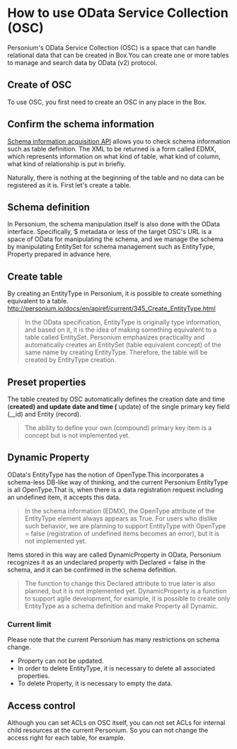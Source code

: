 # How to use OData Service Collection (OSC)
Personium's OData Service Collection (OSC) is a space that can handle relational data that can be created in Box.You can create one or more tables to manage and search data by OData (v2) protocol.

## Create of OSC
To use OSC, you first need to create an OSC in any place in the Box.

## Confirm the schema information
[Schema information acquisition API](../apiref/current/316_User_Defined_Data_Schema.md) allows you to check schema information such as table definition. The XML to be returned is a form called EDMX, which represents information on what kind of table, what kind of column, what kind of relationship is put in briefly.  

Naturally, there is nothing at the beginning of the table and no data can be registered as it is. First let's create a table.

## Schema definition
In Personium, the schema manipulation itself is also done with the OData interface. Specifically, $ metadata or less of the target OSC's URL is a space of OData for manipulating the schema, and we manage the schema by manipulating EntitySet for schema management such as EntityType, Property prepared in advance here.

## Create table
By creating an EntityType in Personium, it is possible to create something equivalent to a table.  
   http://personium.io/docs/en/apiref/current/345_Create_EntityType.html

> In the OData specification, EntityType is originally type information, and based on it, it is the idea of making something equivalent to a table called EntitySet. Personium emphasizes practicality and automatically creates an EntitySet (table equivalent concept) of the same name by creating EntityType. Therefore, the table will be created by EntityType creation.

## Preset properties
The table created by OSC automatically defines the creation date and time (__created) and update date and time (__ update) of the single primary key field (__id) and Entity (record).
> The ability to define your own (compound) primary key item is a concept but is not implemented yet.

## Dynamic Property
OData's EntityType has the notion of OpenType.This incorporates a schema-less DB-like way of thinking, and the current Personium EntityType is all OpenType.That is, when there is a data registration request including an undefined item, it accepts this data.

> In the schema information (EDMX), the OpenType attribute of the EntityType element always appears as True. For users who dislike such behavior, we are planning to support EntityType with OpenType = false (registration of undefined items becomes an error), but it is not implemented yet.  

Items stored in this way are called DynamicProperty in OData, Personium recognizes it as an undeclared property with Declared = false in the schema, and it can be confirmed in the schema definition.  
> The function to change this Declared attribute to true later is also planned, but it is not implemented yet.
DynamicProperty is a function to support agile development, for example, it is possible to create only EntityType as a schema definition and make Property all Dynamic.

### Current limit
Please note that the current Personium has many restrictions on schema change.

* Property can not be updated.
* In order to delete EntityType, it is necessary to delete all associated properties.
* To delete Property, it is necessary to empty the data.

## Access control
Although you can set ACLs on OSC itself, you can not set ACLs for internal child resources at the current Personium. So you can not change the access right for each table, for example.

